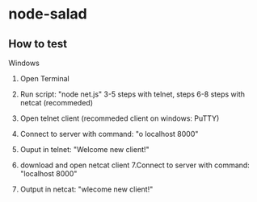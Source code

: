 # node-salad

## How to test
Windows
1. Open Terminal 
2.  Run script: "node net.js"
3-5 steps with telnet, steps 6-8 steps with netcat (recommeded)
3. Open telnet client (recommeded client on windows: PuTTY)
4. Connect to server with command: "o localhost 8000"
5. Ouput in telnet: "Welcome new client!"

6. download and open netcat client
7.Connect to server with command: "localhost 8000"
8. Output in netcat: "wlecome new client!"